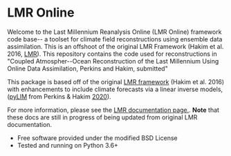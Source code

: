 # LMR Online

Welcome to the Last Millennium Reanalysis Online (LMR Online) framework code base-- a toolset
for climate field reconstructions using ensemble data assimilation.  This is an offshoot of
the original LMR Framework (Hakim et al. 2016, [LMR](https://www.github.com/modons/LMR)).
This repository contains the code used for reconstructions in "Coupled Atmospher--Ocean
Reconstruction of the Last Millennium Using Online Data Assimilation, Perkins and Hakim,
submitted"

This package is based off of the original [LMR framework](https://www.github.com/modons/LMR)
(Hakim et al. 2016) with enhancements to include climate forecasts via a linear inverse models,
([pyLIM](https://www.github.com/frodre/pyLIM) from Perkins & Hakim 
[2020](https://agupubs.onlinelibrary.wiley.com/doi/full/10.1029/2019MS001778)).



For more information, please see the 
[LMR documentation page.](https://atmos.washington.edu/~wperkins/LMR/docs).
**Note** that these docs are still in progress of being updated from original LMR
documentation.


* Free software provided under the modified BSD License
* Tested and running on Python 3.6+



